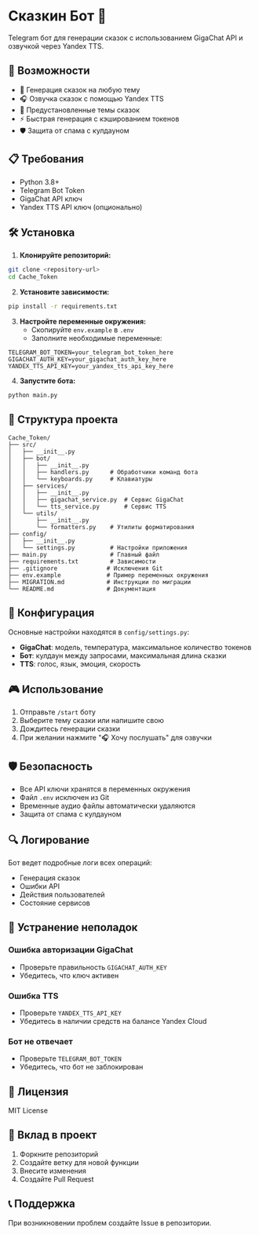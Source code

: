 # Сказкин Бот 🤖

Telegram бот для генерации сказок с использованием GigaChat API и озвучкой через Yandex TTS.

## 🚀 Возможности

- 📝 Генерация сказок на любую тему
- 🎧 Озвучка сказок с помощью Yandex TTS
- 🎯 Предустановленные темы сказок
- ⚡ Быстрая генерация с кэшированием токенов
- 🛡️ Защита от спама с кулдауном

## 📋 Требования

- Python 3.8+
- Telegram Bot Token
- GigaChat API ключ
- Yandex TTS API ключ (опционально)

## 🛠️ Установка

1. **Клонируйте репозиторий:**
```bash
git clone <repository-url>
cd Cache_Token
```

2. **Установите зависимости:**
```bash
pip install -r requirements.txt
```

3. **Настройте переменные окружения:**
   - Скопируйте `env.example` в `.env`
   - Заполните необходимые переменные:
```env
TELEGRAM_BOT_TOKEN=your_telegram_bot_token_here
GIGACHAT_AUTH_KEY=your_gigachat_auth_key_here
YANDEX_TTS_API_KEY=your_yandex_tts_api_key_here
```

4. **Запустите бота:**
```bash
python main.py
```

## 📁 Структура проекта

```
Cache_Token/
├── src/
│   ├── __init__.py
│   ├── bot/
│   │   ├── __init__.py
│   │   ├── handlers.py      # Обработчики команд бота
│   │   └── keyboards.py     # Клавиатуры
│   ├── services/
│   │   ├── __init__.py
│   │   ├── gigachat_service.py  # Сервис GigaChat
│   │   └── tts_service.py       # Сервис TTS
│   └── utils/
│       ├── __init__.py
│       └── formatters.py    # Утилиты форматирования
├── config/
│   ├── __init__.py
│   └── settings.py          # Настройки приложения
├── main.py                  # Главный файл
├── requirements.txt         # Зависимости
├── .gitignore              # Исключения Git
├── env.example             # Пример переменных окружения
├── MIGRATION.md            # Инструкции по миграции
└── README.md               # Документация
```

## 🔧 Конфигурация

Основные настройки находятся в `config/settings.py`:

- **GigaChat**: модель, температура, максимальное количество токенов
- **Бот**: кулдаун между запросами, максимальная длина сказки
- **TTS**: голос, язык, эмоция, скорость

## 🎮 Использование

1. Отправьте `/start` боту
2. Выберите тему сказки или напишите свою
3. Дождитесь генерации сказки
4. При желании нажмите "🎧 Хочу послушать" для озвучки

## 🛡️ Безопасность

- Все API ключи хранятся в переменных окружения
- Файл `.env` исключен из Git
- Временные аудио файлы автоматически удаляются
- Защита от спама с кулдауном

## 🔍 Логирование

Бот ведет подробные логи всех операций:
- Генерация сказок
- Ошибки API
- Действия пользователей
- Состояние сервисов

## 🚨 Устранение неполадок

### Ошибка авторизации GigaChat
- Проверьте правильность `GIGACHAT_AUTH_KEY`
- Убедитесь, что ключ активен

### Ошибка TTS
- Проверьте `YANDEX_TTS_API_KEY`
- Убедитесь в наличии средств на балансе Yandex Cloud

### Бот не отвечает
- Проверьте `TELEGRAM_BOT_TOKEN`
- Убедитесь, что бот не заблокирован

## 📝 Лицензия

MIT License

## 🤝 Вклад в проект

1. Форкните репозиторий
2. Создайте ветку для новой функции
3. Внесите изменения
4. Создайте Pull Request

## 📞 Поддержка

При возникновении проблем создайте Issue в репозитории.
